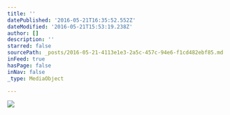 ```yaml
---
title: ''
datePublished: '2016-05-21T16:35:52.552Z'
dateModified: '2016-05-21T15:53:19.238Z'
author: []
description: ''
starred: false
sourcePath: _posts/2016-05-21-4113e1e3-2a5c-457c-94e6-f1cd482ebf85.md
inFeed: true
hasPage: false
inNav: false
_type: MediaObject

---
```

![](https://the-grid-user-content.s3-us-west-2.amazonaws.com/f517ed30-9132-4ee9-a5e6-d621c0a9ab23.jpg)